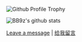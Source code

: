 ![Github Profile Trophy](https://github-profile-trophy.vercel.app/?username=bb9z&theme=onedark&no-frame=true&no-bg=true&column=12)
<!-- https://github.com/ryo-ma/github-profile-trophy -->

![BB9z's github stats](https://github-readme-stats.vercel.app/api?username=bb9z&show_icons=1&hide_border=1&hide_title=1&bg_color=45,51C2C5,13706D&title_color=fff&text_color=fff&icon_color=fff)
<!-- https://github.com/anuraghazra/github-readme-stats -->

[Leave a message](https://github.com/BB9z/BB9z/issues/new/choose) | [给我留言](https://github.com/BB9z/BB9z/issues/new/choose)
